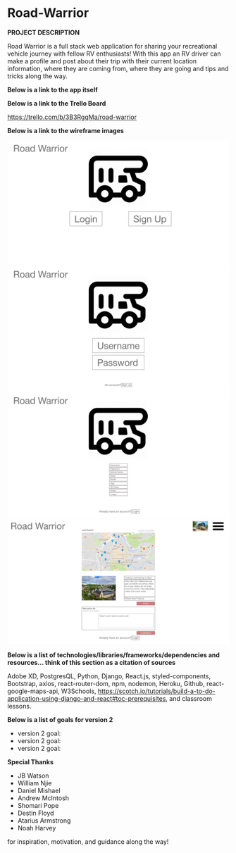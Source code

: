 # Road-Warrior
**PROJECT DESCRIPTION**

Road Warrior is a full stack web application for sharing your recreational vehicle journey with fellow RV enthusiasts! With this app an RV driver can make a profile and post about their trip with their current location information, where they are coming from, where they are going and tips and tricks along the way.

**Below is a link to the app itself**



**Below is a link to the Trello Board**

https://trello.com/b/3B3RgqMa/road-warrior

**Below is a link to the wireframe images**

![wireframe1](images/wireframe1.png)
![wireframe2](images/wireframe2.png)
![wireframe3](images/wireframe3.png)
![wireframe4](images/wireframe4.png)

**Below is a list of technologies/libraries/frameworks/dependencies and resources... think of this section as a citation of sources**

Adobe XD, PostgresQL, Python, Django, React.js, styled-components, Bootstrap, axios, react-router-dom, npm, nodemon, Heroku, Github, react-google-maps-api, W3Schools, https://scotch.io/tutorials/build-a-to-do-application-using-django-and-react#toc-prerequisites, and classroom lessons.

**Below is a list of goals for version 2**

- version 2 goal: 
- version 2 goal: 
- version 2 goal: 

**Special Thanks**

- JB Watson
- William Njie
- Daniel Mishael
- Andrew McIntosh
- Shomari Pope
- Destin Floyd
- Atarius Armstrong
- Noah Harvey

for inspiration, motivation, and guidance along the way!